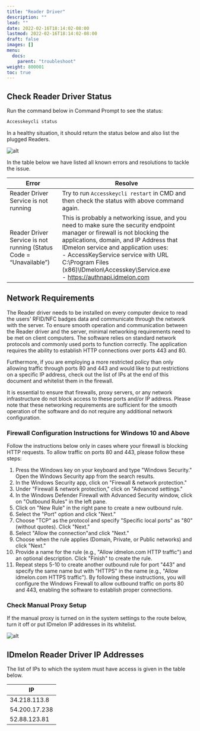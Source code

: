 ```yaml
---
title: "Reader Driver"
description: ""
lead: ""
date: 2022-02-16T18:14:02-08:00
lastmod: 2022-02-16T18:14:02-08:00
draft: false
images: []
menu:
  docs:
    parent: "troubleshoot"
weight: 800001
toc: true
---
```


## Check Reader Driver Status

Run the command below in Command Prompt to see the status:

```cmd
Accesskeycli status
```

In a healthy situation, it should return the status below and also list the plugged Readers.

![alt](/images/vendor/Troubleshoot/AccesskeyCliStatus.png)

In the table below we have listed all known errors and resolutions to tackle the issue.

| Error                                                              | Resolve                                                                                                                                                                                                                                                                                                                                            |
|--------------------------------------------------------------------|----------------------------------------------------------------------------------------------------------------------------------------------------------------------------------------------------------------------------------------------------------------------------------------------------------------------------------------------------|
| Reader Driver Service is not running                               | Try to run `Accesskeycli restart` in CMD and then check the status with above command again.                                                                                                                                                                                                                                                       |
| Reader Driver Service is not running (Status Code = “Unavailable”) | This is probably a networking issue, and you need to make sure the security endpoint manager or firewall is not blocking the applications, domain, and IP Address that IDmelon service and application uses: <br/>- AccessKeyService service with URL C:\\Program Files (x86)\\IDmelon\\Accesskey\\Service.exe <br/>- https://authnapi.idmelon.com |

## Network Requirements

The Reader driver needs to be installed on every computer device to read the users' RFID/NFC badges data and communicate through the network with the server. To ensure smooth operation and communication between the Reader driver and the server, minimal networking requirements need to be met on client computers. The software relies on standard network protocols and commonly used ports to function correctly. The application requires the ability to establish HTTP connections over ports 443 and 80.

Furthermore, if you are employing a more restricted policy than only allowing traffic through ports 80 and 443 and would like to put restrictions on a specific IP address, check out the list of IPs at the end of this document and whitelist them in the firewall.

It is essential to ensure that firewalls, proxy servers, or any network infrastructure do not block access to these ports and/or IP address. Please note that these networking requirements are sufficient for the smooth operation of the software and do not require any additional network configuration.

### Firewall Configuration Instructions for Windows 10 and Above

Follow the instructions below only in cases where your firewall is blocking HTTP requests. To allow traffic on ports 80
and 443, please follow these steps:

1. Press the Windows key on your keyboard and type "Windows Security." Open the Windows Security app from the search results.
2. In the Windows Security app, click on "Firewall & network protection."
3. Under "Firewall & network protection," click on "Advanced settings."
4. In the Windows Defender Firewall with Advanced Security window, click on "Outbound Rules" in the left pane.
5. Click on "New Rule" in the right pane to create a new outbound rule.
6. Select the "Port" option and click "Next."
7. Choose "TCP" as the protocol and specify "Specific local ports" as "80" (without quotes). Click "Next."
8. Select "Allow the connection"and click "Next."
9. Choose when the rule applies (Domain, Private, or Public networks) and click "Next."
10. Provide a name for the rule (e.g., "Allow idmelon.com HTTP traffic") and an optional description. Click "Finish" to create the rule.
11. Repeat steps 5-10 to create another outbound rule for port "443" and specify the same name but with "HTTPS" in the name (e.g., "Allow idmelon.com HTTPS traffic"). By following these instructions, you will configure the Windows Firewall to allow outbound traffic on ports 80 and 443, enabling the software to establish proper connections.

### Check Manual Proxy Setup

If the manual proxy is turned on in the system settings to the route below, turn it off or put IDmelon IP addresses in its whitelist.

![alt](/images/vendor/Troubleshoot/ProxySetting.png)

## IDmelon Reader Driver IP Addresses

The list of IPs to which the system must have access is given in the table below.

| IP            |
|---------------|
| 34.218.113.8  |
| 54.200.17.238 |
| 52.88.123.81  |
